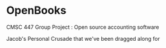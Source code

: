 # OpenBooks
CMSC 447 Group Project : Open source accounting software

Jacob's Personal Crusade that we've been dragged along for
